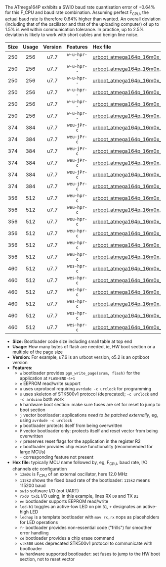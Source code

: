 The ATmega164P exhibits a SWIO baud rate quantisation error of +0.64% for this F_CPU and baud rate combination. Assuming perfect F<sub>CPU</sub>, the actual baud rate is therefore 0.64% higher than wanted. An overall deviation (including that of the oscillator and that of the uploading computer) of up to 1.5% is well within communication tolerance. In practice, up to 2.5% deviation is likely to work with short cables and benign line noise.

|Size|Usage|Version|Features|Hex file|
|:-:|:-:|:-:|:-:|:--|
|250|256|u7.7|`w-u-hpr--`|[urboot_atmega164p_16m0x_+230k4_swio_rxd0_txd1_led+b0_hw.hex](https://raw.githubusercontent.com/stefanrueger/urboot.hex/main/mcus/atmega164p/external_oscillator/fcpu_16m0x/br_+230k4/urboot_atmega164p_16m0x_+230k4_swio_rxd0_txd1_led+b0_hw.hex)|
|250|256|u7.7|`w-u-hpr--`|[urboot_atmega164p_16m0x_+230k4_swio_rxd0_txd1_led+b7_hw.hex](https://raw.githubusercontent.com/stefanrueger/urboot.hex/main/mcus/atmega164p/external_oscillator/fcpu_16m0x/br_+230k4/urboot_atmega164p_16m0x_+230k4_swio_rxd0_txd1_led+b7_hw.hex)|
|250|256|u7.7|`w-u-hpr--`|[urboot_atmega164p_16m0x_+230k4_swio_rxd0_txd1_lednop_hw.hex](https://raw.githubusercontent.com/stefanrueger/urboot.hex/main/mcus/atmega164p/external_oscillator/fcpu_16m0x/br_+230k4/urboot_atmega164p_16m0x_+230k4_swio_rxd0_txd1_lednop_hw.hex)|
|250|256|u7.7|`w-u-hpr--`|[urboot_atmega164p_16m0x_+230k4_swio_rxd2_txd3_led+b0_hw.hex](https://raw.githubusercontent.com/stefanrueger/urboot.hex/main/mcus/atmega164p/external_oscillator/fcpu_16m0x/br_+230k4/urboot_atmega164p_16m0x_+230k4_swio_rxd2_txd3_led+b0_hw.hex)|
|250|256|u7.7|`w-u-hpr--`|[urboot_atmega164p_16m0x_+230k4_swio_rxd2_txd3_led+b7_hw.hex](https://raw.githubusercontent.com/stefanrueger/urboot.hex/main/mcus/atmega164p/external_oscillator/fcpu_16m0x/br_+230k4/urboot_atmega164p_16m0x_+230k4_swio_rxd2_txd3_led+b7_hw.hex)|
|250|256|u7.7|`w-u-hpr--`|[urboot_atmega164p_16m0x_+230k4_swio_rxd2_txd3_lednop_hw.hex](https://raw.githubusercontent.com/stefanrueger/urboot.hex/main/mcus/atmega164p/external_oscillator/fcpu_16m0x/br_+230k4/urboot_atmega164p_16m0x_+230k4_swio_rxd2_txd3_lednop_hw.hex)|
|374|384|u7.7|`weu-jPr-c`|[urboot_atmega164p_16m0x_+230k4_swio_rxd0_txd1_ee_led+b0_fr_ce.hex](https://raw.githubusercontent.com/stefanrueger/urboot.hex/main/mcus/atmega164p/external_oscillator/fcpu_16m0x/br_+230k4/urboot_atmega164p_16m0x_+230k4_swio_rxd0_txd1_ee_led+b0_fr_ce.hex)|
|374|384|u7.7|`weu-jPr-c`|[urboot_atmega164p_16m0x_+230k4_swio_rxd0_txd1_ee_led+b7_fr_ce.hex](https://raw.githubusercontent.com/stefanrueger/urboot.hex/main/mcus/atmega164p/external_oscillator/fcpu_16m0x/br_+230k4/urboot_atmega164p_16m0x_+230k4_swio_rxd0_txd1_ee_led+b7_fr_ce.hex)|
|374|384|u7.7|`weu-jPr-c`|[urboot_atmega164p_16m0x_+230k4_swio_rxd0_txd1_ee_lednop_fr_ce.hex](https://raw.githubusercontent.com/stefanrueger/urboot.hex/main/mcus/atmega164p/external_oscillator/fcpu_16m0x/br_+230k4/urboot_atmega164p_16m0x_+230k4_swio_rxd0_txd1_ee_lednop_fr_ce.hex)|
|374|384|u7.7|`weu-jPr-c`|[urboot_atmega164p_16m0x_+230k4_swio_rxd2_txd3_ee_led+b0_fr_ce.hex](https://raw.githubusercontent.com/stefanrueger/urboot.hex/main/mcus/atmega164p/external_oscillator/fcpu_16m0x/br_+230k4/urboot_atmega164p_16m0x_+230k4_swio_rxd2_txd3_ee_led+b0_fr_ce.hex)|
|374|384|u7.7|`weu-jPr-c`|[urboot_atmega164p_16m0x_+230k4_swio_rxd2_txd3_ee_led+b7_fr_ce.hex](https://raw.githubusercontent.com/stefanrueger/urboot.hex/main/mcus/atmega164p/external_oscillator/fcpu_16m0x/br_+230k4/urboot_atmega164p_16m0x_+230k4_swio_rxd2_txd3_ee_led+b7_fr_ce.hex)|
|374|384|u7.7|`weu-jPr-c`|[urboot_atmega164p_16m0x_+230k4_swio_rxd2_txd3_ee_lednop_fr_ce.hex](https://raw.githubusercontent.com/stefanrueger/urboot.hex/main/mcus/atmega164p/external_oscillator/fcpu_16m0x/br_+230k4/urboot_atmega164p_16m0x_+230k4_swio_rxd2_txd3_ee_lednop_fr_ce.hex)|
|356|512|u7.7|`weu-hpr-c`|[urboot_atmega164p_16m0x_+230k4_swio_rxd0_txd1_ee_led+b0_fr_ce_hw.hex](https://raw.githubusercontent.com/stefanrueger/urboot.hex/main/mcus/atmega164p/external_oscillator/fcpu_16m0x/br_+230k4/urboot_atmega164p_16m0x_+230k4_swio_rxd0_txd1_ee_led+b0_fr_ce_hw.hex)|
|356|512|u7.7|`weu-hpr-c`|[urboot_atmega164p_16m0x_+230k4_swio_rxd0_txd1_ee_led+b7_fr_ce_hw.hex](https://raw.githubusercontent.com/stefanrueger/urboot.hex/main/mcus/atmega164p/external_oscillator/fcpu_16m0x/br_+230k4/urboot_atmega164p_16m0x_+230k4_swio_rxd0_txd1_ee_led+b7_fr_ce_hw.hex)|
|356|512|u7.7|`weu-hpr-c`|[urboot_atmega164p_16m0x_+230k4_swio_rxd0_txd1_ee_lednop_fr_ce_hw.hex](https://raw.githubusercontent.com/stefanrueger/urboot.hex/main/mcus/atmega164p/external_oscillator/fcpu_16m0x/br_+230k4/urboot_atmega164p_16m0x_+230k4_swio_rxd0_txd1_ee_lednop_fr_ce_hw.hex)|
|356|512|u7.7|`weu-hpr-c`|[urboot_atmega164p_16m0x_+230k4_swio_rxd2_txd3_ee_led+b0_fr_ce_hw.hex](https://raw.githubusercontent.com/stefanrueger/urboot.hex/main/mcus/atmega164p/external_oscillator/fcpu_16m0x/br_+230k4/urboot_atmega164p_16m0x_+230k4_swio_rxd2_txd3_ee_led+b0_fr_ce_hw.hex)|
|356|512|u7.7|`weu-hpr-c`|[urboot_atmega164p_16m0x_+230k4_swio_rxd2_txd3_ee_led+b7_fr_ce_hw.hex](https://raw.githubusercontent.com/stefanrueger/urboot.hex/main/mcus/atmega164p/external_oscillator/fcpu_16m0x/br_+230k4/urboot_atmega164p_16m0x_+230k4_swio_rxd2_txd3_ee_led+b7_fr_ce_hw.hex)|
|356|512|u7.7|`weu-hpr-c`|[urboot_atmega164p_16m0x_+230k4_swio_rxd2_txd3_ee_lednop_fr_ce_hw.hex](https://raw.githubusercontent.com/stefanrueger/urboot.hex/main/mcus/atmega164p/external_oscillator/fcpu_16m0x/br_+230k4/urboot_atmega164p_16m0x_+230k4_swio_rxd2_txd3_ee_lednop_fr_ce_hw.hex)|
|460|512|u7.7|`wes-hpr-c`|[urboot_atmega164p_16m0x_+230k4_swio_rxd0_txd1_ee_led+b0_fr_ce_stk500_hw.hex](https://raw.githubusercontent.com/stefanrueger/urboot.hex/main/mcus/atmega164p/external_oscillator/fcpu_16m0x/br_+230k4/urboot_atmega164p_16m0x_+230k4_swio_rxd0_txd1_ee_led+b0_fr_ce_stk500_hw.hex)|
|460|512|u7.7|`wes-hpr-c`|[urboot_atmega164p_16m0x_+230k4_swio_rxd0_txd1_ee_led+b7_fr_ce_stk500_hw.hex](https://raw.githubusercontent.com/stefanrueger/urboot.hex/main/mcus/atmega164p/external_oscillator/fcpu_16m0x/br_+230k4/urboot_atmega164p_16m0x_+230k4_swio_rxd0_txd1_ee_led+b7_fr_ce_stk500_hw.hex)|
|460|512|u7.7|`wes-hpr-c`|[urboot_atmega164p_16m0x_+230k4_swio_rxd0_txd1_ee_lednop_fr_ce_stk500_hw.hex](https://raw.githubusercontent.com/stefanrueger/urboot.hex/main/mcus/atmega164p/external_oscillator/fcpu_16m0x/br_+230k4/urboot_atmega164p_16m0x_+230k4_swio_rxd0_txd1_ee_lednop_fr_ce_stk500_hw.hex)|
|460|512|u7.7|`wes-hpr-c`|[urboot_atmega164p_16m0x_+230k4_swio_rxd2_txd3_ee_led+b0_fr_ce_stk500_hw.hex](https://raw.githubusercontent.com/stefanrueger/urboot.hex/main/mcus/atmega164p/external_oscillator/fcpu_16m0x/br_+230k4/urboot_atmega164p_16m0x_+230k4_swio_rxd2_txd3_ee_led+b0_fr_ce_stk500_hw.hex)|
|460|512|u7.7|`wes-hpr-c`|[urboot_atmega164p_16m0x_+230k4_swio_rxd2_txd3_ee_led+b7_fr_ce_stk500_hw.hex](https://raw.githubusercontent.com/stefanrueger/urboot.hex/main/mcus/atmega164p/external_oscillator/fcpu_16m0x/br_+230k4/urboot_atmega164p_16m0x_+230k4_swio_rxd2_txd3_ee_led+b7_fr_ce_stk500_hw.hex)|
|460|512|u7.7|`wes-hpr-c`|[urboot_atmega164p_16m0x_+230k4_swio_rxd2_txd3_ee_lednop_fr_ce_stk500_hw.hex](https://raw.githubusercontent.com/stefanrueger/urboot.hex/main/mcus/atmega164p/external_oscillator/fcpu_16m0x/br_+230k4/urboot_atmega164p_16m0x_+230k4_swio_rxd2_txd3_ee_lednop_fr_ce_stk500_hw.hex)|

- **Size:** Bootloader code size including small table at top end
- **Usage:** How many bytes of flash are needed, ie, HW boot section or a multiple of the page size
- **Version:** For example, u7.6 is an urboot version, o5.2 is an optiboot version
- **Features:**
  + `w` bootloader provides `pgm_write_page(sram, flash)` for the application at `FLASHEND-4+1`
  + `e` EEPROM read/write support
  + `u` uses urprotocol requiring `avrdude -c urclock` for programming
  + `s` uses skeleton of STK500v1 protocol (deprecated); `-c urclock` and `-c arduino` both work
  + `h` hardware boot section: make sure fuses are set for reset to jump to boot section
  + `j` vector bootloader: applications *need to be patched externally*, eg, using `avrdude -c urclock`
  + `p` bootloader protects itself from being overwritten
  + `P` vector bootloader only: protects itself and reset vector from being overwritten
  + `r` preserves reset flags for the application in the register R2
  + `c` bootloader provides chip erase functionality (recommended for large MCUs)
  + `-` corresponding feature not present
- **Hex file:** typically MCU name followed by, eg, F<sub>CPU</sub>, baud rate, I/O channels etc configuration
  + `12m0x` is F<sub>CPU</sub> of an external oscillator, here 12.0 MHz
  + `115k2` shows the fixed baud rate of the bootloader: `115k2` means 115200 baud
  + `swio` software I/O (not UART)
  + `rxd0 txd1` I/O using, in this example, lines RX `D0` and TX `D1`
  + `ee` bootloader supports EEPROM read/write
  + `led-b1` toggles an active-low LED on pin `B1`, `+` designates an active-high LED
  + `lednop` is a template bootloader with `mov rx,rx` nops as placeholders for LED operations
  + `fr` bootloader provides non-essential code ("frills") for smoother error handling
  + `ce` bootloader provides a chip erase command
  + `stk500` uses deprecated STK500v1 protocol to communicate with bootloader
  + `hw` hardware supported bootloader: set fuses to jump to the HW boot section, not to reset vector
